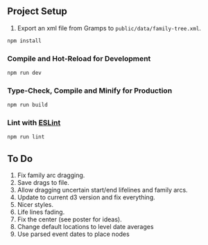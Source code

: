 ## Project Setup

1. Export an xml file from Gramps to `public/data/family-tree.xml`.

```sh
npm install
```

### Compile and Hot-Reload for Development

```sh
npm run dev
```

### Type-Check, Compile and Minify for Production

```sh
npm run build
```

### Lint with [ESLint](https://eslint.org/)

```sh
npm run lint
```

## To Do

1. Fix family arc dragging.
1. Save drags to file.
1. Allow dragging uncertain start/end lifelines and family arcs.
1. Update to current d3 version and fix everything.
1. Nicer styles.
1. Life lines fading.
1. Fix the center (see poster for ideas).
1. Change default locations to level date averages
1. Use parsed event dates to place nodes
